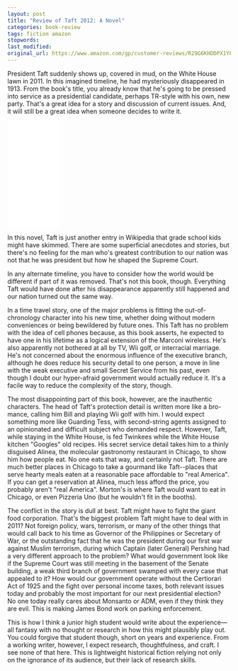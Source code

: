 ```yaml
---
layout: post
title: "Review of Taft 2012: A Novel"
categories: book-review
tags: fiction amazon
stopwords:
last_modified:
original_url: https://www.amazon.com/gp/customer-reviews/R29G6KHDDPX1YF?ref=pf_ov_at_pdctrvw_srp
---
```


President Taft suddenly shows up, covered in mud, on the White House lawn in 2011. In this imagined timeline, he had mysteriously disappeared in 1913. From the book's title, you already know that he's going to be pressed into service as a presidential candidate, perhaps TR-style with his own, new party. That's a great idea for a story and discussion of current issues. And, it will still be a great idea when someone decides to write it.

<iframe style="width:120px;height:240px;" marginwidth="0" marginheight="0" scrolling="no" frameborder="0" src="//ws-na.amazon-adsystem.com/widgets/q?ServiceVersion=20070822&OneJS=1&Operation=GetAdHtml&MarketPlace=US&source=ac&ref=tf_til&ad_type=product_link&tracking_id=hashbang09-20&marketplace=amazon&region=US&placement=1594745501&asins=1594745501&linkId=f4d236852cce4e598034ccf0554d3c60&show_border=false&link_opens_in_new_window=false&price_color=333333&title_color=0066c0&bg_color=ffffff">
    </iframe>

In this novel, Taft is just another entry in Wikipedia that grade school kids might have skimmed. There are some superficial anecdotes and stories, but there's no feeling for the man who's greatest contribution to our nation was not that he was president but how he shaped the Supreme Court.

In any alternate timeline, you have to consider how the world would be different if part of it was removed. That's not this book, though. Everything Taft would have done after his disappearance apparently still happened and our nation turned out the same way.

In a time travel story, one of the major problems is fitting the out-of-chronology character into his new time, whether doing without modern conveniences or being bewildered by future ones. This Taft has no problem with the idea of cell phones because, as this book asserts, he expected to have one in his lifetime as a logical extension of the Marconi wireless. He's also apparently not bothered at all by TV, Wii golf, or interracial marriage. He's not concerned about the enormous influence of the executive branch, although he does reduce his security detail to one person, a move in line with the weak executive and small Secret Service from his past, even though I doubt our hyper-afraid government would actually reduce it. It's a facile way to reduce the complexity of the story, though.

The most disappointing part of this book, however, are the inauthentic characters. The head of Taft's protection detail is written more like a bro-mance, calling him Bill and playing Wii golf with him. I would expect something more like Guarding Tess, with second-string agents assigned to an opinionated and difficult subject who demanded respect. However, Taft, while staying in the White House, is fed Twinkees while the White House kitchen "Googles" old recipes. His secret service detail takes him to a thinly disguised Alinea, the molecular gastronomy restaurant in Chicago, to show him how people eat. No one eats that way, and certainly not Taft. There are much better places in Chicago to take a gourmand like Taft--places that serve hearty meals eaten at a reasonable pace affordable to "real America". If you can get a reservation at Alinea, much less afford the price, you probably aren't "real America". Morton's is where Taft would want to eat in Chicago, or even Pizzeria Uno (but he wouldn't fit in the booths).

The conflict in the story is dull at best. Taft might have to fight the giant food corporation. That's the biggest problem Taft might have to deal with in 2011? Not foreign policy, wars, terrorism, or many of the other things that would call back to his time as Governor of the Philippines or Secretary of War, or the outstanding fact that he was the president during our first war against Muslim terrorism, during which Captain (later General) Pershing had a very different approach to the problem? What would government look like if the Supreme Court was still meeting in the basement of the Senate building, a weak third branch of government swamped with every case that appealed to it? How would our government operate without the Certiorari Act of 1925 and the fight over personal income taxes, both relevant issues today and probably the most important for our next presidential election? No one today really cares about Monsanto or ADM, even if they think they are evil. This is making James Bond work on parking enforcement.

This is how I think a junior high student would write about the experience—all fantasy with no thought or research in how this might plausibly play out. You could forgive that student though, short on years and experience. From a working writer, however, I expect research, thoughtfulness, and craft. I see none of that here. This is lightweight historical fiction relying not only on the ignorance of its audience, but their lack of research skills.
